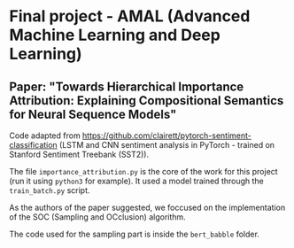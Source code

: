 # Final project - AMAL (Advanced Machine Learning and Deep Learning)

## Paper: "Towards Hierarchical Importance Attribution: Explaining Compositional Semantics for Neural Sequence Models"

Code adapted from <https://github.com/clairett/pytorch-sentiment-classification> (LSTM and CNN sentiment analysis in PyTorch - trained on Stanford Sentiment Treebank (SST2)).

The file `importance_attribution.py` is the core of the work for this project (run it using `python3` for example). It used a model trained through the `train_batch.py` script.

As the authors of the paper suggested, we foccused on the implementation of the SOC (Sampling and OCclusion) algorithm.

The code used for the sampling part is inside the `bert_babble` folder.
